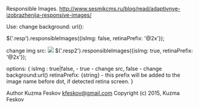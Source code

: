 Responsible Images.
http://www.sesmikcms.ru/blog/read/adaptivnye-izobrazhenija-responsive-images/

Use:
change background: url():
<div class="resp"
    img-array="{
                800:'images/banner_large.jpg',
                500:'images/banner_medium.jpg',
                0:'images/banner_small.jpg'
               }">
</div>
$('.resp').responsibleImages({isImg: false, retinaPrefix: '@2x'});

change img src:
<img class="resp2"
    src="filename"
    img-array="{
                800:'images/banner_large.jpg',
                500:'images/banner_medium.jpg',
                0:'images/banner_small.jpg'}" />
$('.resp2').responsibleImages({isImg: true, retinaPrefix: '@2x'});

options: {
   isImg : true|false, - true - change src, false - change background:url()
   retinaPrefix: {string} - this prefix will be added to the image
                            name before dot, if detected retina screen.
 }

Author        Kuzma Feskov <kfeskov@gmail.com>
Copyright (c) 2015, Kuzma Feskov
